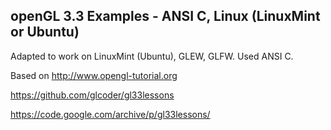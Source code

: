 ## openGL 3.3 Examples - ANSI C, Linux (LinuxMint or Ubuntu) 

Adapted to work on LinuxMint (Ubuntu), GLEW, GLFW. Used ANSI C.



Based on 
  http://www.opengl-tutorial.org
  
  https://github.com/glcoder/gl33lessons
  
  https://code.google.com/archive/p/gl33lessons/
